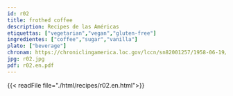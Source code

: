 ```yaml
---
id: r02
title: frothed coffee
description: Recipes de las Américas
etiquettas: ["vegetarian","vegan","gluten-free"]
ingredientes: ["coffee","sugar","vanilla"]
plato: ["beverage"]
chronam: https://chroniclingamerica.loc.gov/lccn/sn82001257/1958-06-19/ed-1/seq-4/
jpg: r02.jpg
pdf: r02.en.pdf
---
```


{{< readFile file="./html/recipes/r02.en.html">}}